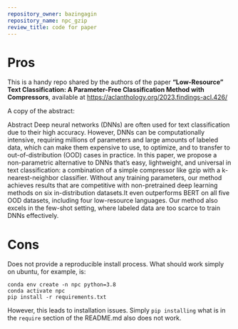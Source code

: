```yaml
---
repository_owner: bazingagin
repository_name: npc_gzip
review_title: code for paper
---
```


# Pros
This is a handy repo shared by the authors of the paper **“Low-Resource” Text Classification: A Parameter-Free Classification Method with Compressors**, available at https://aclanthology.org/2023.findings-acl.426/

A copy of the abstract:

Abstract
Deep neural networks (DNNs) are often used for text classification due to their high accuracy. However, DNNs can be computationally intensive, requiring millions of parameters and large amounts of labeled data, which can make them expensive to use, to optimize, and to transfer to out-of-distribution (OOD) cases in practice. In this paper, we propose a non-parametric alternative to DNNs that’s easy, lightweight, and universal in text classification: a combination of a simple compressor like gzip with a k-nearest-neighbor classifier. Without any training parameters, our method achieves results that are competitive with non-pretrained deep learning methods on six in-distribution datasets.It even outperforms BERT on all five OOD datasets, including four low-resource languages. Our method also excels in the few-shot setting, where labeled data are too scarce to train DNNs effectively.

# Cons

Does not provide a reproducible install process.  What should work simply on ubuntu, for example, is:

```
conda env create -n npc python=3.8
conda activate npc
pip install -r requirements.txt
```

However, this leads to installation issues.  Simply `pip installing` what is in the `require` section of the README.md also does not work.

